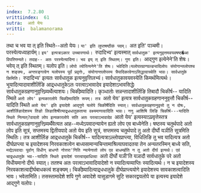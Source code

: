 ```yaml
---
index:  7.2.80
vrittiindex:  61
sutra:  अतो येयः
vritti:  balamanorama 
---
```


तथा च भव या त् इति स्थिते--अतो येयः। `या' इति लुप्तषष्ठीकं पदम्। `अत इति' पञ्चमी। परस्येत्यध्याहार्यम्। `इय' इत्यत्राऽकार उच्चारणार्थः। `रुदादिभ्य' इत्यस्मात् `सार्वधातुक' इत्यनुवृत्तमवयवषष्ठ�आ विपरिणम्यते। तदाह-- अतः परस्येत्यादिना। भव इय् त् इति स्थितम्। गुण इति। `आद्गुण इत्येनेने'ति शेषः। भवेय् त् इति स्थितम्। यलोप इति। `लोपो व्योरित्यनेने'ति शेषः। भवेदिति।यलोपात्प्राग्घल्ङ्यादिलोपः संयोगान्तलोपश्च न शङ्क्यः, अन्तरङ्गत्वेन यलोपस्य पूर्वं प्रवृत्तेः, संयोगान्तलोपस्य त्रैपादिकत्वेनाऽसिद्धत्वाच्चेति भावः। सार्वधातुके किमिति। `रुदादिभ्य' इत्यतः सार्वधातुक इत्यनुवृत्तिलभ्यं। सार्वधातुकावयवस्येति किमर्थमित्यर्थः। भूयादित्यादावाशीर्लिङि आद्र्धधातुकेऽतः परत्वाऽभावादेव इयादेशाऽभावसिद्धेः सार्वधातुकग्रहणानुवृत्तिव्र्यर्थेत्याशयः। चिकीष्र्यादिति। कृञ्धातोः सन्नन्तादाशीर्लिङि तिबादौ चिकीर्ष-- यादिति स्थिते `अतो लोप' इत्यकारलोपे चिकीष्र्यादिति रूपम्। तत्र `अतो येय' इत्यत्र सार्वधातुकग्रहणाननुवृत्तौ चिकीर्ष--यादिति स्थिते `अतो येय' इति इयादेशे आद्गुणे यलोपे चिकीर्षेदिति स्यात्। सार्वधातुकग्रहणानुवृत्तो तु न दोषः, आशीर्लिङादेशस्य तिङो लिङाशिषीत्याद्र्धधातुकताया वक्ष्यमाणत्वादिति भावः। ननु आशिषि लिङि चिकीर्ष---यादिति स्थिते नित्यत्?वादतो लोप इत्यकारलोपे सति अतः परत्वाऽभावादेव `आतो येय' इत्यस्याऽप्रवृत्तेस्तत्र सार्वधातुकग्रहणानुवृत्तिव्र्यर्थैवेत्यत आह--मध्येऽपवादन्यायेन ह्यतो लोप एव बाध्येनेति। षष्ठस्य चतुर्थपादे अतो लोप इति सूत्रं, सप्तमस्य द्वितीयपादे अतो येय इति सूत्रं, सप्तमस्य चतुर्थपादे तु अतो दीर्घो यञीति सूत्रमिति स्थितिः। तत्र आशीर्लिङ आद्र्धधातुके चिकीर्ष-- यादित्यत्राऽल्लोपप्राप्त्या, विधिलिङि तु भव यादित्यत्र अतो दीर्घप्राप्त्या च इयादेशस्य निरवकाशत्वेन बाध्यसामान्यचिन्तामाश्रित्यापवादतया तेन अन्यतरस्मिन् बाध्ये सति, `मद्येऽपवादाः पूर्वान् विधीन् बाधन्ते नोत्तरा'निति न्यायेनातो लोप एव बाधमर्हति न तु अतो दीर्घ इत्यर्थः। एवं चाद्र्धधातुके भव--यादिति स्थिते इयादेशं परत्वाद्बाधित्वा `अतो दीर्घो यञी'ति यञादौ सार्वधातुके परे अतो विधीयमानो दीर्घः स्यात्। ततश्च अतः परत्वाऽभावादियादेशो न स्यादित्यव्याप्तिः स्यादित्यर्थः। न च इयादेशस्य निरवकाशत्वाद्दीर्घबाधकत्वं शङ्क्यम्। चिकीष्र्यादित्याद्र्धधातुके दीर्घप्राप्त्ययोगे इयादेशस्य सावकाशत्वादिति भावः। भवेतामिति। तसस्तामादेशे शपि गुणे अवादेशे यासुडागमे सुटि सकारद्वयलोपे या इत्यस्य इयादेशे आद्गुणे यलोपः।

